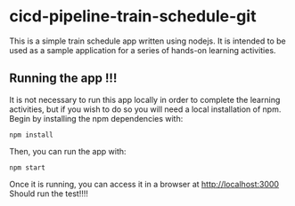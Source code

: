 # cicd-pipeline-train-schedule-git

This is a simple train schedule app written using nodejs. It is intended to be used as a sample application for a series of hands-on learning activities.

## Running the app !!!

It is not necessary to run this app locally in order to complete the learning activities, but if you wish to do so you will need a local installation of npm. Begin by installing the npm dependencies with:

    npm install

Then, you can run the app with:

    npm start

Once it is running, you can access it in a browser at [http://localhost:3000](http://localhost:3000)
Should run the test!!!!
